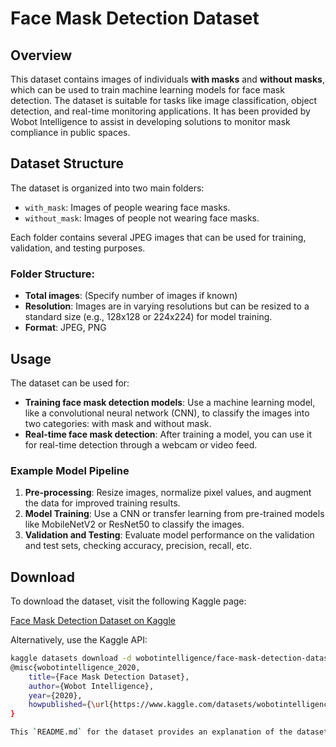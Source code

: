 # Face Mask Detection Dataset

## Overview

This dataset contains images of individuals **with masks** and **without masks**, which can be used to train machine learning models for face mask detection. The dataset is suitable for tasks like image classification, object detection, and real-time monitoring applications. It has been provided by Wobot Intelligence to assist in developing solutions to monitor mask compliance in public spaces.

## Dataset Structure

The dataset is organized into two main folders:

- `with_mask`: Images of people wearing face masks.
- `without_mask`: Images of people not wearing face masks.

Each folder contains several JPEG images that can be used for training, validation, and testing purposes.

### Folder Structure:

- **Total images**: (Specify number of images if known)
- **Resolution**: Images are in varying resolutions but can be resized to a standard size (e.g., 128x128 or 224x224) for model training.
- **Format**: JPEG, PNG

## Usage

The dataset can be used for:

- **Training face mask detection models**: Use a machine learning model, like a convolutional neural network (CNN), to classify the images into two categories: with mask and without mask.
- **Real-time face mask detection**: After training a model, you can use it for real-time detection through a webcam or video feed.

### Example Model Pipeline

1. **Pre-processing**: Resize images, normalize pixel values, and augment the data for improved training results.
2. **Model Training**: Use a CNN or transfer learning from pre-trained models like MobileNetV2 or ResNet50 to classify the images.
3. **Validation and Testing**: Evaluate model performance on the validation and test sets, checking accuracy, precision, recall, etc.

## Download

To download the dataset, visit the following Kaggle page:

[Face Mask Detection Dataset on Kaggle](https://www.kaggle.com/datasets/wobotintelligence/face-mask-detection-dataset)

Alternatively, use the Kaggle API:
```bash
kaggle datasets download -d wobotintelligence/face-mask-detection-dataset
@misc{wobotintelligence_2020,
    title={Face Mask Detection Dataset},
    author={Wobot Intelligence},
    year={2020},
    howpublished={\url{https://www.kaggle.com/datasets/wobotintelligence/face-mask-detection-dataset}}
}

This `README.md` for the dataset provides an explanation of the dataset structure, usage, and citation details, and is helpful for users looking to understand and download the dataset for their own projects. You can adapt it as needed.
